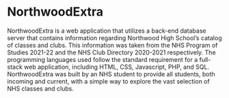 # NorthwoodExtra
NorthwoodExtra is a web application that utilizes a back-end database server that contains information regarding Northwood High School’s catalog of classes and clubs. This information was taken from the NHS Program of Studies 2021-22 and the NHS Club Directory 2020-2021 respectively.  The programming languages used follow the standard requirement for a full-stack web application, including HTML, CSS, Javascript, PHP, and SQL.  NorthwoodExtra was built by an NHS student to provide all students, both incoming and current, with a simple way to explore the vast selection of NHS classes and clubs.
